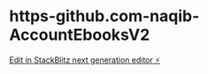 # https-github.com-naqib-AccountEbooksV2

[Edit in StackBlitz next generation editor ⚡️](https://stackblitz.com/~/github.com/NaqibX/https-github.com-naqib-AccountEbooksV2)